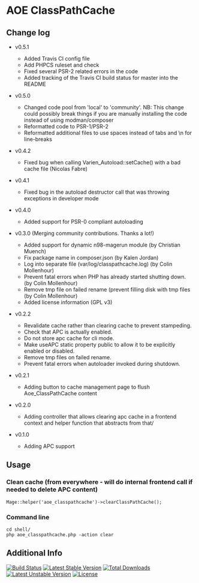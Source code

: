 # AOE ClassPathCache

## Change log

* v0.5.1
    * Added Travis CI config file
    * Add PHPCS ruleset and check
    * Fixed several PSR-2 related errors in the code
    * Added tracking of the Travis CI build status for master into the README

* v0.5.0
    * Changed code pool from 'local' to 'community'.
      NB: This change could possibly break things if you are manually installing the code instead of using modman/composer
    * Reformatted code to PSR-1/PSR-2
    * Reformatted additional files to use spaces instead of tabs and \n for line-breaks

* v0.4.2
    * Fixed bug when calling Varien_Autoload::setCache() with a bad cache file (Nicolas Fabre)

* v0.4.1
    * Fixed bug in the autoload destructor call that was throwing exceptions in developer mode

* v0.4.0
    * Added support for PSR-0 compliant autoloading

* v0.3.0 (Merging community contributions. Thanks a lot!)
    * Added support for dynamic n98-magerun module (by Christian Muench)
    * Fix package name in composer.json (by Kalen Jordan)
    * Log into separate file (var/log/classpathcache.log) (by Colin Mollenhour)
    * Prevent fatal errors when PHP has already started shutting down. (by Colin Mollenhour)
    * Remove tmp file on failed rename (prevent filling disk with tmp files (by Colin Mollenhour)
    * Added license information (GPL v3)

* v0.2.2
    * Revalidate cache rather than clearing cache to prevent stampeding.
    * Check that APC is actually enabled.
    * Do not store apc cache for cli mode.
    * Make useAPC static property public to allow it to be explicitly enabled or disabled.
    * Remove tmp files on failed rename.
    * Prevent fatal errors when autoloader invoked during shutdown.

* v0.2.1
    * Adding button to cache management page to flush Aoe_ClassPathCache content

* v0.2.0
    * Adding controller that allows clearing apc cache in a frontend context and helper function that abstracts from that/

* v0.1.0
    * Adding APC support

## Usage

### Clean cache (from everywhere - will do internal frontend call if needed to delete APC content)

    Mage::helper('aoe_classpathcache')->clearClassPathCache();

### Command line

    cd shell/
    php aoe_classpathcache.php -action clear

## Additional Info
[![Build Status](https://travis-ci.org/AOEpeople/Aoe_ClassPathCache.svg?branch=master)](https://travis-ci.org/AOEpeople/Aoe_ClassPathCache)
[![Latest Stable Version](https://poser.pugx.org/aoepeople/aoe_classpathcache/v/stable.svg)](https://packagist.org/packages/aoepeople/aoe_classpathcache)
[![Total Downloads](https://poser.pugx.org/aoepeople/aoe_classpathcache/downloads.svg)](https://packagist.org/packages/aoepeople/aoe_classpathcache)
[![Latest Unstable Version](https://poser.pugx.org/aoepeople/aoe_classpathcache/v/unstable.svg)](https://packagist.org/packages/aoepeople/aoe_classpathcache)
[![License](https://poser.pugx.org/aoepeople/aoe_classpathcache/license.svg)](https://packagist.org/packages/aoepeople/aoe_classpathcache)
